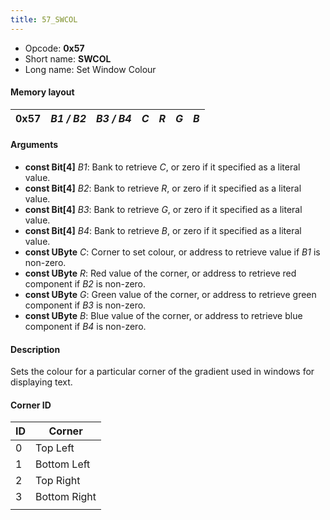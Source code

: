 ```yaml
---
title: 57_SWCOL
---
```


-   Opcode: **0x57**
-   Short name: **SWCOL**
-   Long name: Set Window Colour

#### Memory layout

| 0x57 | *B1 / B2* | *B3 / B4* | *C* | *R* | *G* | *B* |
|------|-----------|-----------|-----|-----|-----|-----|

#### Arguments

-   **const Bit\[4\]** *B1*: Bank to retrieve *C*, or zero if it specified as a literal value.
-   **const Bit\[4\]** *B2*: Bank to retrieve *R*, or zero if it specified as a literal value.
-   **const Bit\[4\]** *B3*: Bank to retrieve *G*, or zero if it specified as a literal value.
-   **const Bit\[4\]** *B4*: Bank to retrieve *B*, or zero if it specified as a literal value.
-   **const UByte** *C*: Corner to set colour, or address to retrieve value if *B1* is non-zero.
-   **const UByte** *R*: Red value of the corner, or address to retrieve red component if *B2* is non-zero.
-   **const UByte** *G*: Green value of the corner, or address to retrieve green component if *B3* is non-zero.
-   **const UByte** *B*: Blue value of the corner, or address to retrieve blue component if *B4* is non-zero.

#### Description

Sets the colour for a particular corner of the gradient used in windows for displaying text.

#### Corner ID

| ID  | Corner       |
|-----|--------------|
| 0   | Top Left     |
| 1   | Bottom Left  |
| 2   | Top Right    |
| 3   | Bottom Right |
|     |              |
